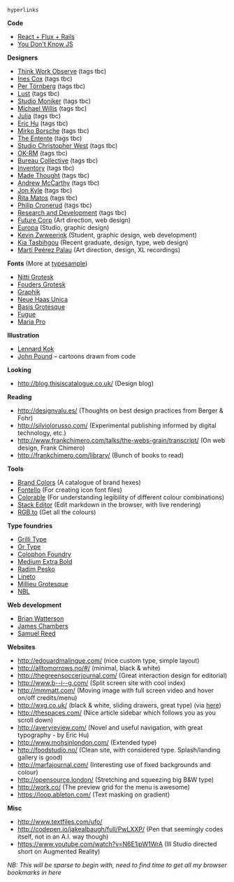 ```
hyperlinks
```

__Code__
- [React + Flux + Rails](https://fancypixel.github.io/blog/2015/01/28/react-plus-flux-backed-by-rails-api/)
- [You Don't Know JS](https://github.com/getify/You-Dont-Know-JS)

__Designers__
- [Think Work Observe](http://t-wo.it/category/dashboard/) (tags tbc)
- [Ines Cox](http://inescox.com/) (tags tbc)
- [Per Törnberg](http://pertornberg.com/) (tags tbc)
- [Lust](http://lust.nl/) (tags tbc)
- [Studio Moniker](http://studiomoniker.com/) (tags tbc)
- [Michael Willis](http://mwillis.eu/) (tags tbc)
- [Julia](http://www.julia.uk.com/) (tags tbc)
- [Eric Hu](http://erichu.info/) (tags tbc)
- [Mirko Borsche](http://mirkoborsche.com/) (tags tbc)
- [The Entente](http://www.the-entente.org/) (tags tbc)
- [Studio Christopher West](http://www.christopherwest.se/) (tags tbc)
- [OK-RM](http://www.ok-rm.co.uk/) (tags tbc)
- [Bureau Collective](http://www.bureaucollective.ch/) (tags tbc)
- [Inventory](http://inventorystudio.co.uk/) (tags tbc)
- [Made Thought](http://www.madethought.com/) (tags tbc)
- [Andrew McCarthy](http://andrevv.com/) (tags tbc)
- [Jon Kyle](http://jon-kyle.com/) (tags tbc)
- [Rita Matos](http://cargocollective.com/aritamatos) (tags tbc)
- [Philip Cronerud](http://philipcronerud.com/) (tags tbc)
- [Research and Development](http://www.researchanddevelopment.se/) (tags tbc)
- [Future Corp](http://marckremers.com/) (Art direction, web design)
- [Europa](http://europaeuropa.co.uk/) (Studio, graphic design)
- [Kevin Zwweerink](http://kevinzweerink.com/) (Student, graphic design, web development)
- [Kia Tasbihgou](http://www.kiatas.me/) (Recent graduate, design, type, web design)
- [Martí Peérez Palau](http://martiperezpalau.com/) (Art direction, design, XL recordings)

__Fonts__ (More at [typesample](http://www.typesample.com/moreguppy))
- [Nitti Grotesk](http://www.webtype.com/font/nitti-grotesk-family/)
- [Fouders Grotesk](https://klim.co.nz/retail-fonts/founders-grotesk/)
- [Graphik](https://commercialtype.com/typefaces/graphik/graphik/regular)
- [Neue Haas Unica](http://www.monotype.com/libraries/neue-haas-unica/)
- [Basis Grotesque](http://www.colophon-foundry.org/fonts/basis-grotesque/bold)
- [Fugue](http://www.radimpesko.com/fonts/fugue)
- [Maria Pro](http://www.philbaber.com/philbaber/maria/)

__Illustration__
- [Lennard Kok](http://www.lennardkok.com/)
- [John Pound](http://www.poundart.com/) – cartoons drawn from code

__Looking__
- http://blog.thisiscatalogue.co.uk/ (Design blog)

__Reading__
- http://designvalu.es/ (Thoughts on best design practices from Berger & Fohr)
- http://silviolorusso.com/ (Experimental publishing informed by digital technology, etc.)
- http://www.frankchimero.com/talks/the-webs-grain/transcript/ (On web design, Frank Chimero)
- http://frankchimero.com/library/ (Bunch of books to read)

__Tools__
- [Brand Colors](http://brandcolors.net/) (A catalogue of brand hexes)
- [Fontello](http://fontello.com/) (For creating icon font files)
- [Colorable](http://jxnblk.com/colorable/) (For understanding legibility of different colour combinations)
- [Stack Editor](https://stackedit.io/) (Edit markdown in the browser, with live rendering)
- [RGB.to](http://rgb.to/) (Get all the colours)

__Type foundries__
- [Grilli Type](http://grillitype.com/)
- [Or Type](http://www.ortype.is/)
- [Colophon Foundry](http://www.colophon-foundry.org/)
- [Medium Extra Bold](http://mediumextrabold.com/)
- [Radim Pesko](http://www.radimpesko.com/)
- [Lineto](http://lineto.com/)
- [Millieu Grotesque](http://www.milieugrotesque.com/)
- [NBL](http://neubauladen.com/)

__Web development__
- [Brian Watterson](http://brianwatterson.com/)
- [James Chambers](http://jameschambers.co)
- [Samuel Reed](http://strml.net/)

__Websites__
- http://edouardmalingue.com/ (nice custom type, simple layout)
- http://alltomorrows.no/#/ (minimal, black & white)
- http://thegreensoccerjournal.com/ (Great interaction design for editorial)
- http://www.b--i--g.com/ (Split screen site with cool index)
- http://mmmatt.com/ (Moving image with full screen video and hover on/off credits/menu)
- http://wxg.co.uk/ (black & white, sliding drawers, great type) (via [here](http://hoverstat.es/posts/wxg-2015))
- http://thespaces.com/ (Nice article sidebar which follows you as you scroll down)
- http://averyreview.com/ (Novel and useful navigation, with great typography - by Eric Hu)
- http://www.mohsinlondon.com/ (Extended type)
- http://foodstudio.no/ (Clean site, with considered type. Splash/landing gallery is good)
- http://marfajournal.com/ (Interesting use of fixed backgrounds and colour)
- http://opensource.london/ (Stretching and squeezing big B&W type)
- http://work.co/ (The preview grid for the menu is awesome)
- https://loop.ableton.com/ (Text masking on gradient)

__Misc__
- http://www.textfiles.com/ufo/
- http://codepen.io/jakealbaugh/full/PwLXXP/ (Pen that seemingly codes itself, not in an A.I. way though)
- https://www.youtube.com/watch?v=N6E1ipW1WrA (Ill Studio directed short on Augmented Reality)

_NB: This will be sparse to begin with, need to find time to get all my browser bookmarks in here_
